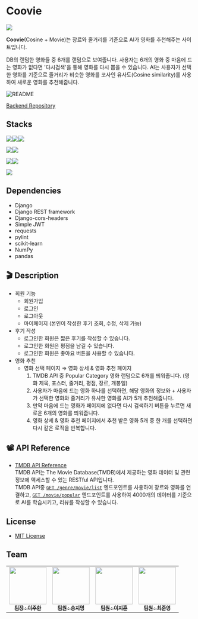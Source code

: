 # Coovie 

![](https://img.shields.io/github/license/joohan10/AIA6_Backend?color=blue)

**Coovie**(Cosine + Movie)는 장르와 줄거리를 기준으로 AI가 영화를 추천해주는 사이트입니다.

DB의 랜덤한 영화들 중 6개를 랜덤으로 보여줍니다. 사용자는 6개의 영화 중 마음에 드는 영화가 없다면 '다시검색'을 통해 영화를 다시 뽑을 수 있습니다. AI는 사용자가 선택한 영화를 기준으로 줄거리가 비슷한 영화를 코사인 유사도(Cosine similarity)를 사용하여 새로운 영화를 추천해줍니다.

![README](https://github.com/nueeng/AIA6_FrontEnd/assets/127704498/536ffe64-6d51-4e71-b832-8ed0f0379662)

[Backend Repository](https://github.com/JooHan10/AIA6_BackEnd)  

## Stacks

<img src="https://img.shields.io/badge/html5-E34F26?style=for-the-badge&logo=html5&logoColor=white"><img src="https://img.shields.io/badge/css-1572B6?style=for-the-badge&logo=css3&logoColor=white"><img src="https://img.shields.io/badge/javascript-F7DF1E?style=for-the-badge&logo=javascript&logoColor=black">

<img src="https://img.shields.io/badge/python-3776AB?style=for-the-badge&logo=python&logoColor=white"><img src="https://img.shields.io/badge/django-092E20?style=for-the-badge&logo=django&logoColor=white">

<img src="https://img.shields.io/badge/git-F05032?style=for-the-badge&logo=git&logoColor=white"><img src="https://img.shields.io/badge/github-181717?style=for-the-badge&logo=github&logoColor=white">

<img src="https://img.shields.io/badge/TMDB-pink?style=for-the-badge&logo=themoviedatabase&logoColor=black">


## Dependencies

- Django
- Django REST framework
- Django-cors-headers
- Simple JWT
- requests
- pylint
- scikit-learn
- NumPy
- pandas

## 🎬 Description

- 회원 기능
    - 회원가입
    - 로그인
    - 로그아웃
    - 마이페이지 (본인이 작성한 후기 조회, 수정, 삭제 가능)
- 후기 작성
    - 로그인한 회원은 짧은 후기를 작성할 수 있습니다.
    - 로그인한 회원은 평점을 남길 수 있습니다.
    - 로그인한 회원은 좋아요 버튼을 사용할 수 있습니다.
- 영화 추천
    - 영화 선택 페이지 ⇒ 영화 상세 & 영화 추천 페이지
        1. TMDB API 중 Popular Category 영화 랜덤으로 6개를 띄워줍니다. (영화 제목, 포스터, 줄거리, 평점, 장르, 개봉일)
        2. 사용자가 마음에 드는 영화 하나를 선택하면, 해당 영화의 정보와 + 사용자가 선택한 영화와 줄거리가 유사한 영화를 AI가 5개 추천해줍니다.
        3. 만약 마음에 드는 영화가 페이지에 없다면 다시 검색하기 버튼을 누르면 새로운 6개의 영화를 띄워줍니다.
        4. 영화 상세 & 영화 추천 페이지에서 추천 받은 영화 5개 중 한 개를 선택하면 다시 같은 로직을 반복합니다.

## 📽 API Reference

- [TMDB API Reference](https://developer.themoviedb.org/reference/intro/getting-started)  
  TMDB API는 The Movie Database(TMDB)에서 제공하는 영화 데이터 및 관련 정보에 액세스할 수 있는 RESTful API입니다.  
  TMDB API중 [`GET /genre/movie/list`](https://developer.themoviedb.org/reference/genre-movie-list) 엔드포인트를 사용하여 장르와 영화를 연결하고, [`GET /movie/popular`](https://developer.themoviedb.org/reference/movie-popular-list) 엔드포인트를 사용하여 4000개의 데이터를 기준으로 AI를 학습시키고, 리뷰를 작성할 수 있습니다.


## License

- [MIT License](https://github.com/JooHan10/AIA6_BackEnd/blob/main/LICENSE)

 ## Team
 
<table>
  <tbody>
    <tr>
      <td align="center"><a href="https://github.com/JooHan10"><img src="https://avatars.githubusercontent.com/u/116674496?v=4" width="100px;" alt=""/><br /><sub><b>팀장 : 이주한</b></sub></a><br /></td>
      <td align="center"><a href="https://github.com/Songjimyung"><img src="https://avatars.githubusercontent.com/u/116045723?v=4" width="100px;" alt=""/><br /><sub><b>팀원 : 송지명</b></sub></a><br /></td>
      <td align="center"><a href="https://github.com/Jihunz123 "><img src="https://avatars.githubusercontent.com/u/126747911?v=4" width="100px;" alt=""/><br /><sub><b>팀원 : 이지훈</b></sub></a><br /></td>
      <td align="center"><a href="https://github.com/nueeng"><img src="https://avatars.githubusercontent.com/u/127704498?v=4" width="100px;" alt=""/><br /><sub><b>팀원 : 최준영</b></sub></a><br /></td>
    <tr/>
  </tbody>
</table>